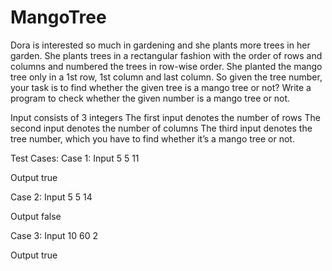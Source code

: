 # MangoTree

Dora is interested so much in gardening and she plants more trees in her garden. She plants trees in a rectangular fashion with the order of rows and columns and numbered the trees in row-wise order. She planted the mango tree only in a 1st row, 1st column and last column. So given the tree number, your task is to find whether the given tree is a mango tree or not? Write a program to check whether the given number is a mango tree or not.

Input consists of 3 integers
The first input denotes the number of rows
The second input denotes the number of columns
The third input denotes the tree number, which you have to find whether it’s a mango tree or not.


Test Cases:
 Case 1:
 Input
 5
 5
 11
 
 Output
 true

 Case 2:
 Input
 5
 5
 14
 
 Output
 false

 Case 3:
 Input
 10
 60
 2
 
 Output
 true
